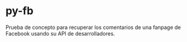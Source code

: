 # py-fb
Prueba de concepto para recuperar los comentarios de una fanpage de Facebook usando su API de desarrolladores.
